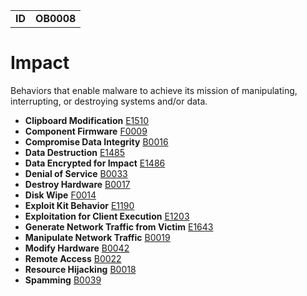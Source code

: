|||
|---|---|
|**ID**|**OB0008**|


# Impact #
Behaviors that enable malware to achieve its mission of manipulating, interrupting, or destroying systems and/or data.

* **Clipboard Modification** [E1510](../impact/clipboard-mod.md)
* **Component Firmware** [F0009](../persistence/component-firmware.md)
* **Compromise Data Integrity** [B0016](../impact/compromise-data.md)
* **Data Destruction** [E1485](../impact/data-destruction.md)
* **Data Encrypted for Impact** [E1486](../impact/encrypt-impact.md)
* **Denial of Service** [B0033](../impact/denial-of-service.md)
* **Destroy Hardware** [B0017](../impact/destroy-hardware.md)
* **Disk Wipe** [F0014](../impact/disk-wipe.md)
* **Exploit Kit Behavior** [E1190](../impact/exploit-kit-behavior.md)
* **Exploitation for Client Execution** [E1203](../execution/exploit-software.md)
* **Generate Network Traffic from Victim** [E1643](../impact/generate-traffic-from-victim.md)
* **Manipulate Network Traffic** [B0019](../impact/manipulate-network-traffic.md)
* **Modify Hardware** [B0042](../impact/modify-hardware.md)	
* **Remote Access** [B0022](../impact/remote-access.md)
* **Resource Hijacking** [B0018](../impact/hijack-sys-resources.md)
* **Spamming** [B0039](../impact/spamming.md)
